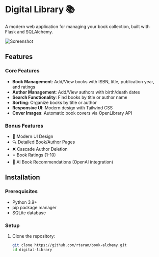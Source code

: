# Digital Library 📚

A modern web application for managing your book collection, built with Flask and SQLAlchemy.

![Screenshot](https://via.placeholder.com/800x400.png?text=Digital+Library+Screenshot)

## Features

### Core Features
- **Book Management**: Add/View books with ISBN, title, publication year, and ratings
- **Author Management**: Add/View authors with birth/death dates
- **Search Functionality**: Find books by title or author name
- **Sorting**: Organize books by title or author
- **Responsive UI**: Modern design with Tailwind CSS
- **Cover Images**: Automatic book covers via OpenLibrary API

### Bonus Features
- 🎨 Modern UI Design
- 🔍 Detailed Book/Author Pages
- ❌ Cascade Author Deletion
- ⭐ Book Ratings (1-10)
- 🤖 AI Book Recommendations (OpenAI integration)

## Installation

### Prerequisites
- Python 3.9+
- pip package manager
- SQLite database

### Setup
1. Clone the repository:
   ```bash
   git clone https://github.com/rtaran/book-alchemy.git
   cd digital-library